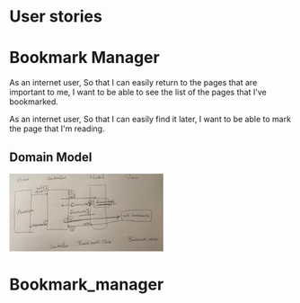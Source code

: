 # User stories
# Bookmark Manager

As an internet user,
So that I can easily return to the pages that are important to me,
I want to be able to see the list of the pages that I've bookmarked.

As an internet user,
So that I can easily find it later,
I want to be able to mark the page that I'm reading.

## Domain Model
![Bookmark Manager Domain Model](snapp.jpg)
# Bookmark_manager
